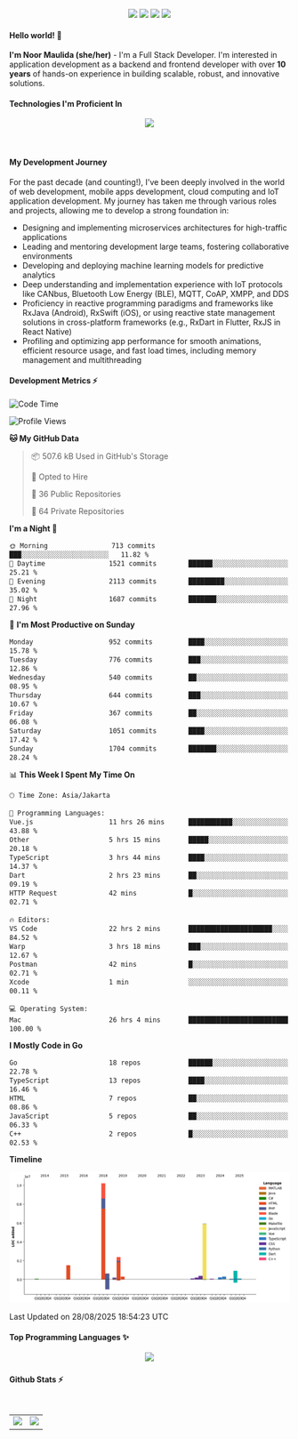 <p align="center">
  <img src="https://dev.discordprofiles.me/badge/status/814439552055771206?simple=true">
  <img src="https://dev.discordprofiles.me/badge/playing/814439552055771206">
  <img src="https://dev.discordprofiles.me/badge/vscode/814439552055771206">
  <img src="https://dev.discordprofiles.me/badge/spotify/814439552055771206">
</p>

#### Hello world! 👋
**I'm Noor Maulida (she/her)** - I'm a Full Stack Developer. I'm interested in application development as a backend and frontend developer with over **10 years** of hands-on experience in building scalable, robust, and innovative solutions.

#### Technologies I'm Proficient In
<p align="center">
  <img src="https://skillicons.dev/icons?i=go,laravel,nodejs,vue,react,flutter,python,mongodb,docker,aws,gcp" />
</p>
<br>

#### My Development Journey
For the past decade (and counting!), I've been deeply involved in the world of web development, mobile apps development, cloud computing and IoT application development. My journey has taken me through various roles and projects, allowing me to develop a strong foundation in:

* Designing and implementing microservices architectures for high-traffic applications
* Leading and mentoring development large teams, fostering collaborative environments
* Developing and deploying machine learning models for predictive analytics
* Deep understanding and implementation experience with IoT protocols like CANbus, Bluetooth Low Energy (BLE), MQTT, CoAP, XMPP, and DDS
* Proficiency in reactive programming paradigms and frameworks like RxJava (Android), RxSwift (iOS), or using reactive state management solutions in cross-platform frameworks (e.g., RxDart in Flutter, RxJS in React Native)
* Profiling and optimizing app performance for smooth animations, efficient resource usage, and fast load times, including memory management and multithreading

#### Development Metrics ⚡
<!--START_SECTION:waka-->
![Code Time](http://img.shields.io/badge/Code%20Time-1%2C305%20hrs%2011%20mins-blue)

![Profile Views](http://img.shields.io/badge/Profile%20Views-46-blue)

**🐱 My GitHub Data** 

> 📦 507.6 kB Used in GitHub's Storage 
 > 
> 💼 Opted to Hire
 > 
> 📜 36 Public Repositories 
 > 
> 🔑 64 Private Repositories 
 > 
**I'm a Night 🦉** 

```text
🌞 Morning                713 commits         ███░░░░░░░░░░░░░░░░░░░░░░   11.82 % 
🌆 Daytime                1521 commits        ██████░░░░░░░░░░░░░░░░░░░   25.21 % 
🌃 Evening                2113 commits        █████████░░░░░░░░░░░░░░░░   35.02 % 
🌙 Night                  1687 commits        ███████░░░░░░░░░░░░░░░░░░   27.96 % 
```
📅 **I'm Most Productive on Sunday** 

```text
Monday                   952 commits         ████░░░░░░░░░░░░░░░░░░░░░   15.78 % 
Tuesday                  776 commits         ███░░░░░░░░░░░░░░░░░░░░░░   12.86 % 
Wednesday                540 commits         ██░░░░░░░░░░░░░░░░░░░░░░░   08.95 % 
Thursday                 644 commits         ███░░░░░░░░░░░░░░░░░░░░░░   10.67 % 
Friday                   367 commits         ██░░░░░░░░░░░░░░░░░░░░░░░   06.08 % 
Saturday                 1051 commits        ████░░░░░░░░░░░░░░░░░░░░░   17.42 % 
Sunday                   1704 commits        ███████░░░░░░░░░░░░░░░░░░   28.24 % 
```


📊 **This Week I Spent My Time On** 

```text
🕑︎ Time Zone: Asia/Jakarta

💬 Programming Languages: 
Vue.js                   11 hrs 26 mins      ███████████░░░░░░░░░░░░░░   43.88 % 
Other                    5 hrs 15 mins       █████░░░░░░░░░░░░░░░░░░░░   20.18 % 
TypeScript               3 hrs 44 mins       ████░░░░░░░░░░░░░░░░░░░░░   14.37 % 
Dart                     2 hrs 23 mins       ██░░░░░░░░░░░░░░░░░░░░░░░   09.19 % 
HTTP Request             42 mins             █░░░░░░░░░░░░░░░░░░░░░░░░   02.71 % 

🔥 Editors: 
VS Code                  22 hrs 2 mins       █████████████████████░░░░   84.52 % 
Warp                     3 hrs 18 mins       ███░░░░░░░░░░░░░░░░░░░░░░   12.67 % 
Postman                  42 mins             █░░░░░░░░░░░░░░░░░░░░░░░░   02.71 % 
Xcode                    1 min               ░░░░░░░░░░░░░░░░░░░░░░░░░   00.11 % 

💻 Operating System: 
Mac                      26 hrs 4 mins       █████████████████████████   100.00 % 
```

**I Mostly Code in Go** 

```text
Go                       18 repos            ██████░░░░░░░░░░░░░░░░░░░   22.78 % 
TypeScript               13 repos            ████░░░░░░░░░░░░░░░░░░░░░   16.46 % 
HTML                     7 repos             ██░░░░░░░░░░░░░░░░░░░░░░░   08.86 % 
JavaScript               5 repos             ██░░░░░░░░░░░░░░░░░░░░░░░   06.33 % 
C++                      2 repos             █░░░░░░░░░░░░░░░░░░░░░░░░   02.53 % 
```



**Timeline**

![Lines of Code chart](https://raw.githubusercontent.com/noormaulida/noormaulida/main/assets/bar_graph.png)


 Last Updated on 28/08/2025 18:54:23 UTC
<!--END_SECTION:waka-->

#### Top Programming Languages ✨
<p align="center">
  <img src="https://api.githubtrends.io/user/svg/noormaulida/langs?time_range=one_year&include_private=true&compact=true&theme=dark" />
</p>

#### Github Stats ⚡
<p align="center">
  <table>
    <tr>
      <td>
        <img src="https://github-readme-streak-stats.herokuapp.com?user=noormaulida&theme=react&hide_border=true&mode=weekly" height="180" />
      </td>
      <td>
        <img src="https://github-readme-stats.vercel.app/api?username=noormaulida&theme=react&count_private=true&hide_border=true&line_height=20" height="180"/>
      </td>
    </tr>
</p>
<br>
